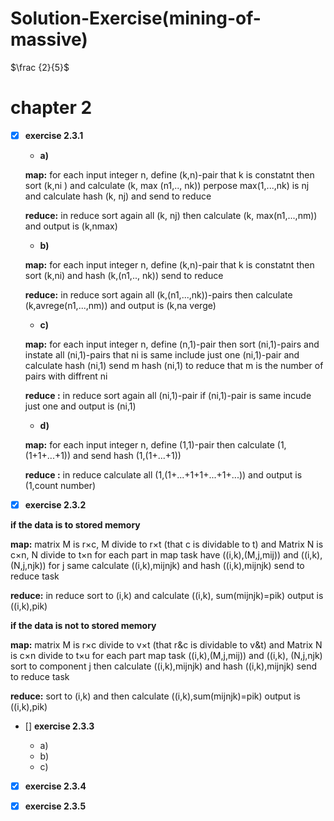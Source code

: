 # Solution-Exercise(mining-of-massive)

$\frac {2}{5}$

# chapter 2

- [x] **exercise 2.3.1**

  * **a)**
  
  **map:** for each input integer n, define (k,n)-pair that k is constatnt
  then sort (k,ni ) and calculate (k, max (n1,.., nk))
  perpose max(1,...,nk) is nj and calculate hash (k, nj) and send to reduce
  
   **reduce:** in reduce sort again all (k, nj) then calculate (k, max(n1,...,nm))
   and output is (k,nmax)
  
  * **b)**
  
  **map:** for each input integer n, define (k,n)-pair that k is constatnt
  then sort (k,ni) and hash (k,(n1,.., nk)) send to reduce
  
   **reduce:** in reduce sort again all (k,(n1,...,nk))-pairs then calculate (k,avrege(n1,...,nm))
   and output is (k,na verge) 
   
  * **c)**
   
  **map:** for each input integer n, define (n,1)-pair
  then sort (ni,1)-pairs and instate all (ni,1)-pairs that ni is same include just one (ni,1)-pair
  and calculate hash (ni,1)
  send m hash (ni,1) to reduce that m is the number of  pairs with diffrent ni
  
   **reduce :** in reduce sort again all (ni,1)-pair if (ni,1)-pair is same  incude just one
   and output is (ni,1)

  * **d)**
  
  **map:** for each input integer n, define (1,1)-pair
  then calculate (1,(1+1+...+1)) and send hash (1,(1+...+1))
  
   **reduce :** in reduce calculate all (1,(1+...+1+1+...+1+...)) and output is (1,count number)

- [x] **exercise 2.3.2**

**if the data  is to stored memory**

  **map:** matrix M is r×c, M divide to r×t (that c is dividable to t) and Matrix N is c×n, N divide to t×n
  for each part in map task have ((i,k),(M,j,mij)) and ((i,k),(N,j,njk)) for j same calculate ((i,k),mijnjk)
  and hash ((i,k),mijnjk) send to reduce task

  **reduce:** in reduce sort to (i,k) and calculate ((i,k), sum(mijnjk)=pik)
  output is ((i,k),pik)
  
**if the data is not to stored memory**

 **map:** matrix M is r×c divide to v×t (that r&c is dividable to v&t) and Matrix N is c×n divide to t×u
 for each part map task ((i,k),(M,j,mij)) and ((i,k), (N,j,njk) sort to component j then calculate ((i,k),mijnjk)
 and hash ((i,k),mijnjk) send to reduce task

  **reduce:** sort to (i,k) and then calculate ((i,k),sum(mijnjk)=pik)
  output is ((i,k),pik)
  
- [] **exercise 2.3.3**

  * a)
  * b)
  * c)

- [x] **exercise 2.3.4**

- [x] **exercise 2.3.5**
